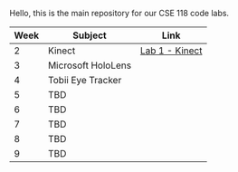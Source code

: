 Hello, this is the main repository for our CSE 118 code labs.

| Week | Subject            | Link |
|------|--------------------|------|
| 2    | Kinect             | [Lab 1 - Kinect](./blob/master/lab1-kinect)     |
| 3    | Microsoft HoloLens |      |
| 4    | Tobii Eye Tracker  |      |
| 5    | TBD                |      |
| 6    | TBD                |      |
| 7    | TBD                |      |
| 8    | TBD                |      |
| 9    | TBD                |      |
